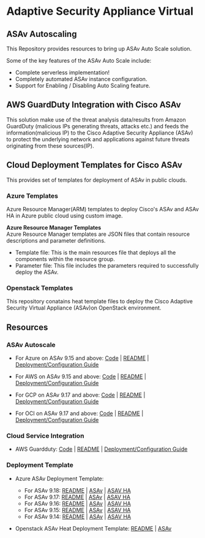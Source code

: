 # Adaptive Security Appliance Virtual

## ASAv Autoscaling

This Repository provides resources to bring up ASAv Auto Scale solution.

Some of the key features of the ASAv Auto Scale include:

* Complete serverless implementation!
* Completely automated ASAv instance configuration.
* Support for Enabling / Disabling Auto Scaling feature.

## AWS GuardDuty Integration with Cisco ASAv

This solution make use of the threat analysis data/results from Amazon GuardDuty (malicious IPs generating threats, attacks etc.) and feeds the information(malicious IP) to the Cisco Adaptive Security Appliance (ASAv) to protect the underlying network and applications against future threats originating from these sources(IP).

## Cloud Deployment Templates for Cisco ASAv

This provides set of templates for deployment of ASAv in public clouds.

### Azure Templates

Azure Resource Manager(ARM) templates to deploy Cisco's ASAv and ASAv HA in Azure public cloud using custom image.

**Azure Resource Manager Templates**<br>
Azure Resource Manager templates are JSON files that contain resource descriptions and parameter definitions.
* Template file: This is the main resources file that deploys all the components within the resource group.
* Parameter file: This file includes the parameters required to successfully deploy the ASAv.

### Openstack Templates

This repository conatains heat template files to deploy the Cisco Adaptive Security Virtual Appliance (ASAv)on OpenStack environment.

## Resources

### ASAv Autoscale
* For Azure on ASAv 9.15 and above: [Code](autoscale/azure/)     |     [README](autoscale/azure/README.md)     |     [Deployment/Configuration Guide](autoscale/azure/asav_azure_autoscale_v915.pdf)

* For AWS on ASAv 9.15 and above: [Code](autoscale/aws/)     |     [README](autoscale/aws/README.md)     |     [Deployment/Configuration Guide](autoscale/aws/asav_aws_autoscale.pdf)

* For GCP on ASAv 9.17 and above: [Code](autoscale/gcp/)     |     [README](autoscale/gcp/README.md)     |     [Deployment/Configuration Guide](autoscale/gcp/asav_gcp_autoscale.pdf)

* For OCI on ASAv 9.17 and above: [Code](autoscale/oci/)     |     [README](autoscale/oci/README.md)     |     [Deployment/Configuration Guide](autoscale/oci/ASAv_Auto_Scale_Solution_on_OCI.pdf)

### Cloud Service Integration    

* AWS Guardduty: [Code](cloud-service-integration/aws/guardduty/)     |     [README](cloud-service-integration/aws/guardduty/README.md)     |     [Deployment/Configuration Guide](cloud-service-integration/aws/guardduty/Cisco_ASAv_AWS_GuardDuty_Integration_User_Configuration_Guide.pdf)


### Deployment Template
* Azure ASAv Deployment Template:
    * For ASAv 9.18: [README](deployment-templates/azure/README.md) | [ASAv](deployment-templates/azure/ASAv9.18/asav/README.md)  |   [ASAV HA](deployment-templates/azure/ASAv9.18/asav-ha/README.md)
    * For ASAv 9.17: [README](deployment-templates/azure/README.md) | [ASAv](deployment-templates/azure/ASAv9.17/asav/README.md)  |   [ASAV HA](deployment-templates/azure/ASAv9.17/asav-ha/README.md)
    * For ASAv 9.16: [README](deployment-templates/azure/README.md) | [ASAv](deployment-templates/azure/ASAv9.16/asav/README.md)  |   [ASAV HA](deployment-templates/azure/ASAv9.16/asav-ha/README.md)
    * For ASAv 9.15: [README](deployment-templates/azure/README.md) | [ASAv](deployment-templates/azure/ASAv9.15/asav/README.md)  |   [ASAV HA](deployment-templates/azure/ASAv9.15/asav-ha/README.md)
    * For ASAv 9.14: [README](deployment-templates/azure/README.md) | [ASAv](deployment-templates/azure/ASAv9.14/asav/README.md)  |   [ASAV HA](deployment-templates/azure/ASAv9.14/asav-ha/README.md)


* Openstack ASAv Heat Deployment Template: [README](deployment-templates/openstack/README.md) | [ASAv](deployment-templates/openstack/ASAv/README.md)

